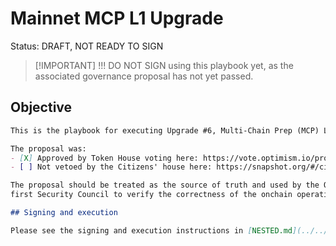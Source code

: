 # Mainnet MCP L1 Upgrade

Status: DRAFT, NOT READY TO SIGN

> [!IMPORTANT] !!! DO NOT SIGN using this playbook yet, as the associated governance proposal has
> not yet passed.

## Objective

```markdown
This is the playbook for executing Upgrade #6, Multi-Chain Prep (MCP) L1.

The proposal was:
- [X] Approved by Token House voting here: https://vote.optimism.io/proposals/47253113366919812831791422571513347073374828501432502648295761953879525315523
- [ ] Not vetoed by the Citizens' house here: https://snapshot.org/#/citizenshouse.eth/proposal/0x2bc6565053b73813c6b0a001c8c07eb5656234b4d8bae12ba6541250993d1d25

The proposal should be treated as the source of truth and used by the Optimism Foundation and the Collective’s
first Security Council to verify the correctness of the onchain operations.

## Signing and execution

Please see the signing and execution instructions in [NESTED.md](../../../NESTED.md).
